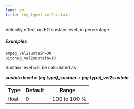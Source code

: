 ```yaml
---
lang: en
title: (eg type)_vel2sustain
---
```

Velocity effect on EG sustain level, in percentage.

##### Examples

```
ampeg_vel2sustain=30
pitcheg_vel2sustain=10
```

Sustain level will be calculated as

***sustain level = (eg type)_sustain + (eg type)_vel2sustain***

| Type  | Default | Range         |
| ---   | ---     | ---           |
| float | 0       | -100 to 100 % |
